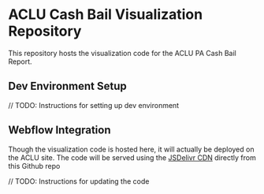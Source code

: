 # ACLU Cash Bail Visualization Repository
This repository hosts the visualization code for the ACLU PA Cash Bail Report.

## Dev Environment Setup
// TODO: Instructions for setting up dev environment


## Webflow Integration
Though the visualization code is hosted here, it will actually be deployed on the ACLU site.
The code will be served using the [JSDelivr CDN](https://www.jsdelivr.com/) directly from this Github repo

// TODO: Instructions for updating the code
